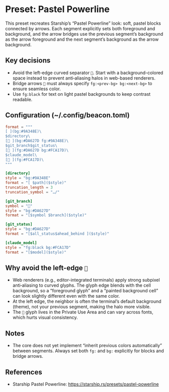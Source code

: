 # Preset: Pastel Powerline

This preset recreates Starship’s “Pastel Powerline” look: soft, pastel blocks connected by arrows. Each segment explicitly sets both foreground and background, and the arrow bridges use the previous segment’s background as the arrow foreground and the next segment’s background as the arrow background.

## Key decisions
- Avoid the left-edge curved separator ``. Start with a background-colored space instead to prevent anti‑aliasing halos in web-based renderers.
- Bridge arrows `` must always specify `fg:<prev-bg> bg:<next-bg>` to ensure seamless color.
- Use `fg:black` for text on light pastel backgrounds to keep contrast readable.

## Configuration (~/.config/beacon.toml)

```toml
format = """
[ ](bg:#9A348E)\
$directory\
[ ](bg:#DA627D fg:#9A348E)\
$git_branch$git_status\
[ ](fg:#DA627D bg:#FCA17D)\
$claude_model\
[ ](fg:#FCA17D)\
"""

[directory]
style = "bg:#9A348E"
format = "[ $path]($style)"
truncation_length = 3
truncation_symbol = "…/"

[git_branch]
symbol = ""
style = "bg:#DA627D"
format = "[$symbol $branch]($style)"

[git_status]
style = "bg:#DA627D"
format = "[$all_status$ahead_behind ]($style)"

[claude_model]
style = "fg:black bg:#FCA17D"
format = "[$model]($style)"
```

## Why avoid the left-edge ``
- Web renderers (e.g., editor-integrated terminals) apply strong subpixel anti‑aliasing to curved glyphs. The glyph edge blends with the cell background, so a “foreground glyph” and a “painted background cell” can look slightly different even with the same color.
- At the left edge, the neighbor is often the terminal’s default background (theme), not your previous segment, making the halo more visible.
- The `` glyph lives in the Private Use Area and can vary across fonts, which hurts visual consistency.

## Notes
- The core does not yet implement “inherit previous colors automatically” between segments. Always set both `fg:` and `bg:` explicitly for blocks and bridge arrows.

## References
- Starship Pastel Powerline: https://starship.rs/presets/pastel-powerline
